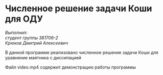 # Численное решение задачи Коши для ОДУ
*Выполнил:						
студент группы 381706-2 			
Крюков Дмитрий Алексеевич*

В данной программе реализовано численное решение задачи Коши для уравнение маятника с диссипацией

Файл video.mp4 содержит демонстрацию работы программы
